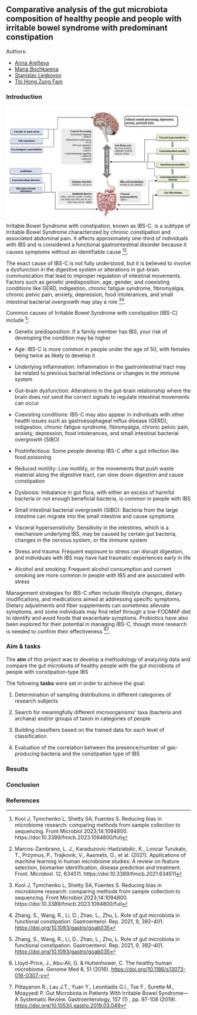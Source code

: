 ## Comparative analysis of the gut microbiota composition of healthy people and people with irritable bowel syndrome with predominant constipation

Authors:
- [Anna Arefieva](https://github.com/AnnaArefeva)
- [Maria Bochkareva](https://github.com/MariBochkareva)
- [Stanislav Legkovoy](https://github.com/stnslv-lgkv)
- [Thi Hong Zung Fam](https://github.com/fthzzz)

### Introduction

![IBS](/pics/IBS.png)

Irritable Bowel Syndrome with constipation, known as IBS-C, is a subtype of Irritable Bowel Syndrome characterized by chronic constipation and associated abdominal pain. It affects approximately one-third of individuals with IBS and is considered a functional gastrointestinal disorder because it causes symptoms without an identifiable cause [^1][^2].

The exact cause of IBS-C is not fully understood, but it is believed to involve a dysfunction in the digestive system or alterations in gut-brain communication that lead to improper regulation of intestinal movements. Factors such as genetic predisposition, age, gender, and coexisting conditions like GERD, indigestion, chronic fatigue syndrome, fibromyalgia, chronic pelvic pain, anxiety, depression, food intolerances, and small intestinal bacterial overgrowth may play a role [^1][^5].

Common causes of Irritable Bowel Syndrome with constipation (IBS-C) include [^5]:

- Genetic predisposition: If a family member has IBS, your risk of developing the condition may be higher

- Age: IBS-C is more common in people under the age of 50, with females being twice as likely to develop it

- Underlying inflammation: Inflammation in the gastrointestinal tract may be related to previous bacterial infections or changes in the immune system

- Gut-brain dysfunction: Alterations in the gut-brain relationship where the brain does not send the correct signals to regulate intestinal movements can occur 

- Coexisting conditions: IBS-C may also appear in individuals with other health issues such as gastroesophageal reflux disease (GERD), indigestion, chronic fatigue syndrome, fibromyalgia, chronic pelvic pain, anxiety, depression, food intolerances, and small intestinal bacterial overgrowth (SIBO) 

- Postinfectious: Some people develop IBS-C after a gut infection like food poisoning 

- Reduced motility: Low motility, or the movements that push waste material along the digestive tract, can slow down digestion and cause constipation 

- Dysbiosis: Imbalance in gut flora, with either an excess of harmful bacteria or not enough beneficial bacteria, is common in people with IBS

- Small intestinal bacterial overgrowth (SIBO): Bacteria from the large intestine can migrate into the small intestine and cause symptoms

- Visceral hypersensitivity: Sensitivity in the intestines, which is a mechanism underlying IBS, may be caused by certain gut bacteria, changes in the nervous system, or the immune system

- Stress and trauma: Frequent exposure to stress can disrupt digestion, and individuals with IBS may have had traumatic experiences early in life

- Alcohol and smoking: Frequent alcohol consumption and current smoking are more common in people with IBS and are associated with stress 

Management strategies for IBS-C often include lifestyle changes, dietary modifications, and medications aimed at addressing specific symptoms. Dietary adjustments and fiber supplements can sometimes alleviate symptoms, and some individuals may find relief through a low-FODMAP diet to identify and avoid foods that exacerbate symptoms. Probiotics have also been explored for their potential in managing IBS-C, though more research is needed to confirm their effectiveness [^3][^4].

### Aim & tasks

The **aim** of this project was to develop a methodology of analyzing data and compare the gut microbiota of healthy people with the gut microbiota of people with constipation-type IBS

The following **tasks** were set in order to achieve the goal:

1. Determination of sampling distributions in different categories of research subjects

2. Search for meaningfully different microorganisms’ taxa (bacteria and archaea) and/or groups of taxon in categories of people

3. Building classifiers based on the trained data for each level of classification

4. Evaluation of the correlation between the presence/number of gas-producing bacteria and the constipation type of IBS

### Results

### Conclusion

### References

[^1]: Kool J, Tymchenko L, Shetty SA, Fuentes S. Reducing bias in microbiome research: comparing methods from sample collection to sequencing. Front Microbiol 2023;14:1094800. https://doi:10.3389/fmicb.2023.1094800/full
[^2]: Marcos-Zambrano, L. J., Karaduzovic-Hadziabdic, K., Loncar Turukalo, T., Przymus, P., Trajkovik, V., Aasmets, O., et al. (2021). Applications of machine learning in human microbiome studies: A review on feature selection, biomarker identification, disease prediction and treatment. Front. Microbiol. 12, 634511. https://doi:10.3389/fmicb.2021.634511
[^3]: Lloyd-Price, J., Abu-Ali, G. & Huttenhower, C. The healthy human microbiome. Genome Med 8, 51 (2016). https://doi.org/10.1186/s13073-016-0307-y
[^4]: Pittayanon R., Lau J.T., Yuan Y., Leontiadis G.I., Tse F., Surette M., Moayyedi P. Gut Microbiota in Patients With Irritable Bowel Syndrome—A Systematic Review.  Gastroenterology,  157  (1) , pp. 97-108 (2019).  https://doi.org/10.1053/j.gastro.2019.03.049
[^5]: Zhang, S., Wang, R., Li, D., Zhao, L., Zhu, L. Role of gut microbiota in functional constipation. Gastroenterol. Rep. 2021, 9, 392–401.  https://doi.org/10.1093/gastro/goab035

